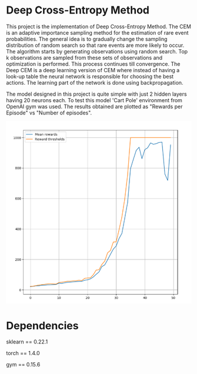 # Deep Cross-Entropy Method

This project is the implementation of Deep Cross-Entropy Method. The CEM is an adaptive importance sampling method for the estimation of rare event probabilities. The general idea is to gradually change the sampling distribution of random search so that rare events are more likely to occur. The algorithm starts by generating observations using random search. Top k observations are sampled from these sets of observations and optimization is performed. This process continues till convergence. The Deep CEM is a deep learning version of CEM where instead of having a look-up table the neural network is responsible for choosing the best actions. The learning part of the network is done using backpropagation.

The model designed in this project is quite simple with just 2 hidden layers having 20 neurons each. To test this model &#39;Cart Pole&#39; environment from OpenAI gym was used. The results obtained are plotted as &quot;Rewards per Episode&quot; vs &quot;Number of episodes&quot;.

![](rewards.png)

# Dependencies

sklearn == 0.22.1

torch == 1.4.0

gym == 0.15.6
